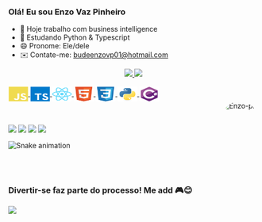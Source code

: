### Olá! Eu sou Enzo Vaz Pinheiro

- 🔭 Hoje trabalho com business intelligence 
- 🌱 Estudando Python & Typescript
- 😄 Pronome: Ele/dele
- ✉️ Contate-me: budeenzovp01@hotmail.com

<div align="center">
  <a href="https://github.com/enzovp01">
  <img height="180em" src="https://github-readme-stats.vercel.app/api?username=enzovp01&show_icons=true&theme=dracula&include_all_commits=true&count_private=true"/>
  <img height="180em" src="https://github-readme-stats.vercel.app/api/top-langs/?username=enzovp01&layout=compact&langs_count=7&theme=dracula"/>
</div>
<div style="display: inline_block"><br>
  <img align="center" alt="Enzo-Js" height="30" width="40" src="https://raw.githubusercontent.com/devicons/devicon/master/icons/javascript/javascript-plain.svg">
  <img align="center" alt="Enzo-Ts" height="30" width="40" src="https://raw.githubusercontent.com/devicons/devicon/master/icons/typescript/typescript-plain.svg">
  <img align="center" alt="Enzo-React" height="30" width="40" src="https://raw.githubusercontent.com/devicons/devicon/master/icons/react/react-original.svg">
  <img align="center" alt="Enzo-HTML" height="30" width="40" src="https://raw.githubusercontent.com/devicons/devicon/master/icons/html5/html5-original.svg">
  <img align="center" alt="Enzo-CSS" height="30" width="40" src="https://raw.githubusercontent.com/devicons/devicon/master/icons/css3/css3-original.svg">
  <img align="center" alt="Enzo-Python" height="30" width="40" src="https://raw.githubusercontent.com/devicons/devicon/master/icons/python/python-original.svg">
  <img align="center" alt="Enzo-Csharp" height="30" width="40" src="https://raw.githubusercontent.com/devicons/devicon/master/icons/csharp/csharp-original.svg">
  <br>
  <img align="right" alt="Enzo-pic" height="150" style="border-radius:50px;" src="https://superygo.files.wordpress.com/2017/02/hqdefault.jpg?width=676&height=676">
  <br>
</div>
  
  ##
 
<div> 
  <a href="https://www.youtube.com/channel/UC-D0HIXYhTlTFKHHVvulDhw" target="_blank"><img src="https://img.shields.io/badge/YouTube-FF0000?style=for-the-badge&logo=youtube&logoColor=white" target="_blank"></a>
  <a href="https://www.instagram.com/enzovazpinheiro/" target="_blank"><img src="https://img.shields.io/badge/-Instagram-%23E4405F?style=for-the-badge&logo=instagram&logoColor=white" target="_blank"></a>
  <a href = "mailto:budeenzovp01@hotmail.com.com"><img src="https://img.shields.io/badge/Microsoft_Outlook-0078D4?style=for-the-badge&logo=microsoft-outlook&logoColor=white" target="_blank"></a>
  <a href="https://www.linkedin.com/in/enzovazpinheiro/" target="_blank"><img src="https://img.shields.io/badge/-LinkedIn-%230077B5?style=for-the-badge&logo=linkedin&logoColor=white" target="_blank"></a> 
 
  ![Snake animation](https://github.com/enzovp01/enzovp01/blob/output/github-contribution-grid-snake.svg)
 
 </div>
 <div> 
 <br>
 <br>
 <h3>Divertir-se faz parte do processo! Me add 🎮😊 </h3>
 <a href="https://steamcommunity.com/id/enzovp01" target="_blank"><img src="https://img.shields.io/badge/Steam-000000?style=for-the-badge&logo=steam&logoColor=white" target="_blank"></a>
</div>
